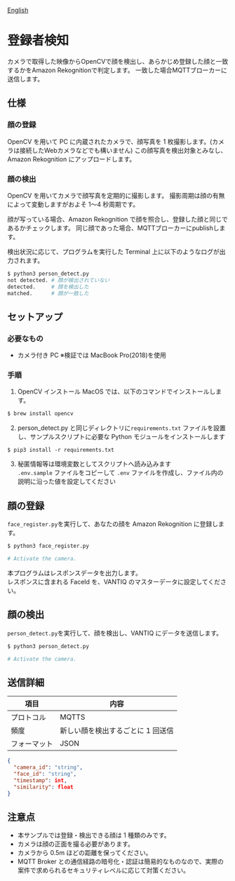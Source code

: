[English](./README.en.md)

# 登録者検知

カメラで取得した映像からOpenCVで顔を検出し、あらかじめ登録した顔と一致するかをAmazon Rekognitionで判定します。
一致した場合MQTTブローカーに送信します。

## 仕様

### 顔の登録

OpenCV を用いて PC に内蔵されたカメラで、顔写真を 1 枚撮影します。(カメラは接続したWebカメラなどでも構いません)
この顔写真を検出対象とみなし、Amazon Rekognition にアップロードします。

### 顔の検出

OpenCV を用いてカメラで顔写真を定期的に撮影します。
撮影周期は顔の有無によって変動しますがおよそ 1〜4 秒周期です。

顔が写っている場合、Amazon Rekognition で顔を照合し、登録した顔と同じであるかチェックします。
同じ顔であった場合、MQTTブローカーにpublishします。

検出状況に応じて、プログラムを実行した Terminal 上に以下のようなログが出力されます。

```sh
$ python3 person_detect.py
not detected. # 顔が検出されていない
detected.     # 顔を検出した
matched.      # 顔が一致した
```

## セットアップ

### 必要なもの

- カメラ付き PC ※検証では MacBook Pro(2018)を使用

### 手順

1. OpenCV インストール
   MacOS では、以下のコマンドでインストールします。

```sh
$ brew install opencv
```

2. person_detect.py と同じディレクトリに`requirements.txt` ファイルを設置し、サンプルスクリプトに必要な Python モジュールをインストールします

```
$ pip3 install -r requirements.txt
```

3. 秘匿情報等は環境変数としてスクリプトへ読み込みます  
   `.env.sample` ファイルをコピーして `.env` ファイルを作成し、ファイル内の説明に沿った値を設定してください

## 顔の登録

`face_register.py`を実行して、あなたの顔を Amazon Rekognition に登録します。

```sh
$ python3 face_register.py

# Activate the camera.
```

本プログラムはレスポンスデータを出力します。  
レスポンスに含まれる FaceId を、VANTIQ のマスターデータに設定してください。

## 顔の検出

`person_detect.py`を実行して、顔を検出し、VANTIQ にデータを送信します。

```sh
$ python3 person_detect.py

# Activate the camera.
```

## 送信詳細

| 項目         | 内容                              |
| ------------ | --------------------------------- |
| プロトコル   | MQTTS                             |
| 頻度         | 新しい顔を検出するごとに 1 回送信 |
| フォーマット | JSON                              |

```JSON
{
  "camera_id": "string",
  "face_id": "string",
  "timestamp": int,
  "similarity": float
}
```

## 注意点

- 本サンプルでは登録・検出できる顔は 1 種類のみです。
- カメラは顔の正面を撮る必要があります。
- カメラから 0.5m ほどの距離を保ってください。
- MQTT Broker との通信経路の暗号化・認証は簡易的なものなので、実際の案件で求められるセキュリティレベルに応じて対策ください。
